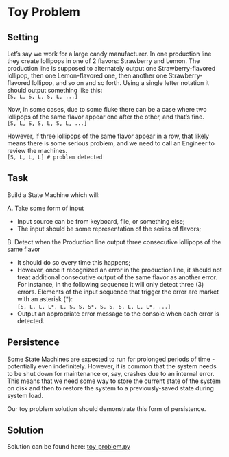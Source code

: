 # Toy Problem

## Setting

Let’s say we work for a large candy manufacturer.
In one production line they create lollipops in one of 2 flavors: Strawberry and Lemon.
The production line is supposed to alternately output one Strawberry-flavored lollipop,
then one Lemon-flavored one, then another one Strawberry-flavored lollipop, and so on and so forth.
Using a single letter notation it should output something like this:  
`[S, L, S, L, S, L, ...]`

Now, in some cases, due to some fluke there can be a case where two lollipops of the same flavor
appear one after the other, and that’s fine.  
`[S, L, S, S, L, S, L, ...]`

However, if three lollipops of the same flavor appear in a row, that likely means there is some serious problem,
and we need to call an Engineer to review the machines.  
`[S, L, L, L] # problem detected`

## Task

Build a State Machine which will:

A. Take some form of input  
- Input source can be from keyboard, file, or something else;  
- The input should be some representation of the series of flavors;  

B. Detect when the Production line output three consecutive lollipops of the same flavor  
- It should do so every time this happens;  
- However, once it recognized an error in the production line, it should not treat additional consecutive output
of the same flavor as another error. For instance, in the following sequence it will only detect three (3) errors.
Elements of the input sequence that trigger the error are market with an asterisk (\*):  
`[S, L, L, L*, L, S, S, S*, S, S, S, L, L, L*, ...]`  
- Output an appropriate error message to the console when each error is detected.  

## Persistence

Some State Machines are expected to run for prolonged periods of time - potentially even indefinitely.
However, it is common that the system needs to be shut down for maintenance or, say, crashes due to an internal error.
This means that we need some way to store the current state of the system on disk and then to restore the system
to a previously-saved state during system load.

Our toy problem solution should demonstrate this form of persistence.

## Solution

Solution can be found here: [toy_problem.py](toy_problem.py)
